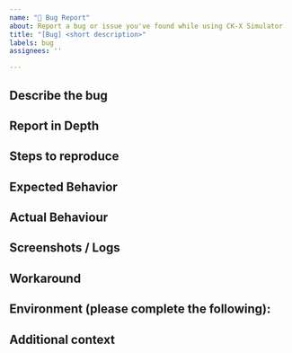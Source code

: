 ```yaml
---
name: "🐛 Bug Report"
about: Report a bug or issue you've found while using CK-X Simulator
title: "[Bug] <short description>"
labels: bug
assignees: ''

---
```


## Describe the bug

<!-- A clear and concise description of what the bug is.

Why does it bother you, and how could it be harmful for the user?

-->

## Report in Depth

<!-- Please describe the bug clearly.
Try answering this question:

- What exactly happens?
- Why does it bother you or impact the user experience?
- When did you first notice it?
- Does it happen consistently or only sometimes?
- Which part of the system is affected? (e.g., web UI, evaluator, virtual cluster)
- Does this bug prevent you from completing a lab or exercise?

-->

## Steps to reproduce

<!-- Is this bug reproducible?

If so, uncomment and fill out one of the following:

Steps to reproduce the behavior:

1. Go to `...`
2. Click on `...`
3. See error

Or use a code block, if you prefer:

```
...
```

-->

## Expected Behavior

<!-- What you expected to happen? -->

## Actual Behaviour

<!-- What actually happened instead? -->

## Screenshots / Logs

<!-- If applicable, add screenshots or relevant logs.

For logs, use a code block or (better) a log file.

-->

## Workaround

<!-- Have you found a workaround?

If so, please describe the steps you followed to temporarily solve the issue.

Use an ordinated list, like so:

1. Go to `...`
2. Run: `...`
3. Paste this: `...`
...

Or use a code block if you prefer:

```
...
```

-->

## Environment (please complete the following):

<!--
- OS: [e.g. Ubuntu 22.04, Windows 11]
- Browser: [e.g. Chrome 112]
- CK-X Version: [e.g. v1.2.0 or commit SHA]
- Docker version: `docker version`
- How did you install CK-X? [installer script / manual / other]
-->

## Additional context

<!-- Add any other context or details here. -->